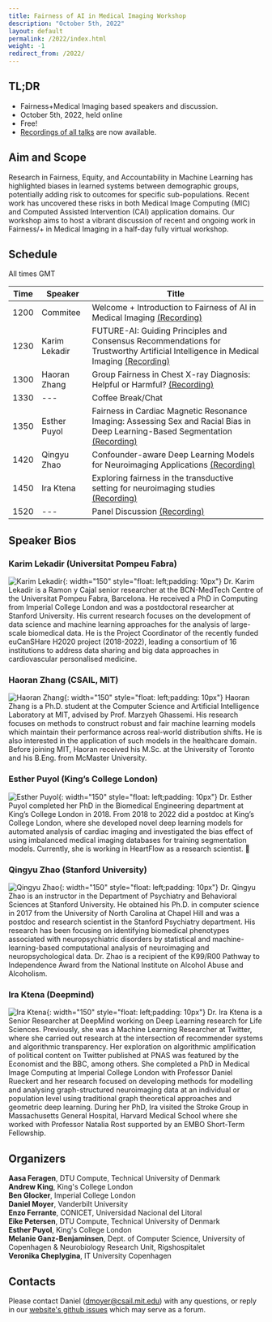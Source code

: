 ```yaml
---
title: Fairness of AI in Medical Imaging Workshop
description: "October 5th, 2022"
layout: default
permalink: /2022/index.html
weight: -1
redirect_from: /2022/
---
```


## TL;DR

 - Fairness+Medical Imaging based speakers and discussion.  
 - October 5th, 2022, held online
 - Free! 
 - [Recordings of all talks](https://www.youtube.com/watch?v=QuKQ6QqV3gU&list=PL043hPrfrJaM_n20y_ziZ6TXPVjH9d_3N) are now available.

## Aim and Scope

Research in Fairness, Equity, and Accountability in Machine Learning has highlighted biases in learned systems between demographic groups, potentially adding risk to outcomes for specific sub-populations. Recent work has uncovered these risks in both Medical Image Computing (MIC) and Computed Assisted Intervention (CAI) application domains. Our workshop aims to host a vibrant discussion of recent and ongoing work in Fairness/+ in Medical Imaging in a half-day fully virtual workshop.

## Schedule

All times GMT

 | Time | Speaker | Title |
 |------|---------|-------|
 | 1200 | Commitee | Welcome + Introduction to Fairness of AI in Medical Imaging [(Recording)](https://www.youtube.com/watch?v=nDxLXlSTUBM&list=PLgwux8eqIFKdWYJTgeoCU4vZ0s6GZtc6e&index=2)|
 | 1230 | Karim Lekadir | FUTURE-AI: Guiding Principles and Consensus Recommendations for Trustworthy Artificial Intelligence in Medical Imaging [(Recording)](https://www.youtube.com/watch?v=pbEGMfJgrtA&list=PLgwux8eqIFKdWYJTgeoCU4vZ0s6GZtc6e&index=3)|
 | 1300 | Haoran Zhang | Group Fairness in Chest X-ray Diagnosis: Helpful or Harmful? [(Recording)](https://www.youtube.com/watch?v=kr-HePb_Kwo&list=PLgwux8eqIFKdWYJTgeoCU4vZ0s6GZtc6e&index=4)|
 | 1330 | --- | Coffee Break/Chat |
 | 1350 | Esther Puyol | Fairness in Cardiac Magnetic Resonance Imaging: Assessing Sex and Racial Bias in Deep Learning-Based Segmentation [(Recording)](https://www.youtube.com/watch?v=PpOHefWa0so&list=PLgwux8eqIFKdWYJTgeoCU4vZ0s6GZtc6e&index=5)|
 | 1420 | Qingyu Zhao  | Confounder-aware Deep Learning Models for Neuroimaging Applications [(Recording)](https://www.youtube.com/watch?v=9jf43FxtwpI&list=PLgwux8eqIFKdWYJTgeoCU4vZ0s6GZtc6e&index=6)|
 | 1450 | Ira Ktena | Exploring fairness in the transductive setting for neuroimaging studies [(Recording)](https://www.youtube.com/watch?v=LrrB8PjNtKM&list=PLgwux8eqIFKdWYJTgeoCU4vZ0s6GZtc6e&index=7)|
 | 1520 | --- | Panel Discussion [(Recording)](https://www.youtube.com/watch?v=QksD9yfUcN0&list=PLgwux8eqIFKdWYJTgeoCU4vZ0s6GZtc6e&index=8)|

## Speaker Bios

### Karim Lekadir (Universitat Pompeu Fabra)
![Karim Lekadir](/assets/KL_2.jpg){: width="150"  style="float: left;padding: 10px"} Dr. Karim Lekadir is a Ramon y Cajal senior researcher at the BCN-MedTech Centre of the Universitat Pompeu Fabra, Barcelona. He received a PhD in Computing from Imperial College London and was a postdoctoral researcher at Stanford University. His current research focuses on the development of data science and machine learning approaches for the analysis of large-scale biomedical data. He is the Project Coordinator of the recently funded euCanSHare H2020 project (2018-2022), leading a consortium of 16 institutions to address data sharing and big data approaches in cardiovascular personalised medicine.  


### Haoran Zhang (CSAIL, MIT)
![Haoran Zhang](/assets/HZ.jpg){: width="150" style="float: left;padding: 10px"} Haoran Zhang is a Ph.D. student at the Computer Science and Artificial Intelligence Laboratory at MIT, advised by Prof. Marzyeh Ghassemi. His research focuses on methods to construct robust and fair machine learning models which maintain their performance across real-world distribution shifts. He is also interested in the application of such models in the healthcare domain. Before joining MIT, Haoran received his M.Sc. at the University of Toronto and his B.Eng. from McMaster University.


### Esther Puyol (King’s College London)
![Esther Puyol](/assets/EP.jpg){: width="150" style="float: left;padding: 10px"} Dr. Esther Puyol completed her PhD in the Biomedical Engineering department at King’s College London in 2018. From 2018 to 2022 did a postdoc at King’s College London, where she developed novel deep learning models for automated analysis of cardiac imaging and investigated the bias effect of using imbalanced medical imaging databases for training segmentation models. Currently, she is working in HeartFlow as a research scientist. 

### Qingyu Zhao (Stanford University)
![Qingyu Zhao](/assets/QZ.png){: width="150" style="float: left;padding: 10px"} Dr. Qingyu Zhao is an instructor in the Department of Psychiatry and Behavioral Sciences at Stanford University. He obtained his Ph.D. in computer science in 2017 from the University of North Carolina at Chapel Hill and was a postdoc and research scientist in the Stanford Psychiatry department. His research has been focusing on identifying biomedical phenotypes associated with neuropsychiatric disorders by statistical and machine-learning-based computational analysis of neuroimaging and neuropsychological data. Dr. Zhao is a recipient of the K99/R00 Pathway to Independence Award from the National Institute on Alcohol Abuse and Alcoholism.

### Ira Ktena (Deepmind)
![Ira Ktena](/assets/IK.jpg){: width="150" style="float: left;padding: 10px"} Dr. Ira Ktena is a Senior Researcher at DeepMind working on Deep Learning research for Life Sciences. Previously, she was a Machine Learning Researcher at Twitter, where she carried out research at the intersection of recommender systems and algorithmic transparency. Her exploration on algorithmic amplification of political content on Twitter published at PNAS was featured by the Economist and the BBC, among others. She completed a PhD in Medical Image Computing at Imperial College London with Professor Daniel Rueckert and her research focused on developing methods for modelling and analysing graph-structured neuroimaging data at an individual or population level using traditional graph theoretical approaches and geometric deep learning. During her PhD, Ira visited the Stroke Group in Massachusetts General Hospital, Harvard Medical School where she worked with Professor Natalia Rost supported by an EMBO Short-Term Fellowship.


## Organizers

**Aasa Feragen**, DTU Compute, Technical University of Denmark  
**Andrew King**, King's College London  
**Ben Glocker**, Imperial College London  
**Daniel Moyer**, Vanderbilt University  
**Enzo Ferrante**, CONICET, Universidad Nacional del Litoral  
**Eike Petersen**, DTU Compute, Technical University of Denmark  
**Esther Puyol**, King's College London  
**Melanie Ganz-Benjaminsen**, Dept. of Computer Science, University of Copenhagen & Neurobiology Research Unit, Rigshospitalet  
**Veronika Cheplygina**, IT University Copenhagen  

## Contacts

<!-- replace with group email -->
Please contact Daniel (dmoyer@csail.mit.edu) with any questions, or reply in our [website's github issues](https://github.com/miccai-faimi/miccai-faimi.github.io) which may serve as a forum.





